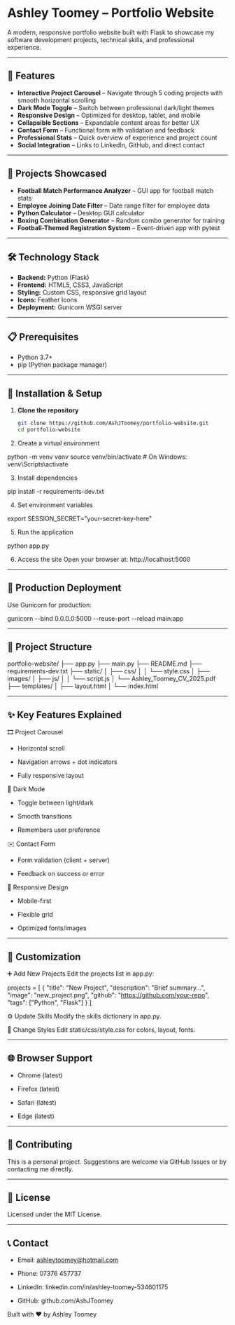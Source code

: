 # Ashley Toomey – Portfolio Website

A modern, responsive portfolio website built with Flask to showcase my software development projects, technical skills, and professional experience.

---

## 🌟 Features

- **Interactive Project Carousel** – Navigate through 5 coding projects with smooth horizontal scrolling  
- **Dark Mode Toggle** – Switch between professional dark/light themes  
- **Responsive Design** – Optimized for desktop, tablet, and mobile  
- **Collapsible Sections** – Expandable content areas for better UX  
- **Contact Form** – Functional form with validation and feedback  
- **Professional Stats** – Quick overview of experience and project count  
- **Social Integration** – Links to LinkedIn, GitHub, and direct contact  

---

## 🚀 Projects Showcased

- **Football Match Performance Analyzer** – GUI app for football match stats  
- **Employee Joining Date Filter** – Date range filter for employee data  
- **Python Calculator** – Desktop GUI calculator  
- **Boxing Combination Generator** – Random combo generator for training  
- **Football-Themed Registration System** – Event-driven app with pytest  

---

## 🛠️ Technology Stack

- **Backend:** Python (Flask)  
- **Frontend:** HTML5, CSS3, JavaScript  
- **Styling:** Custom CSS, responsive grid layout  
- **Icons:** Feather Icons  
- **Deployment:** Gunicorn WSGI server  

---

## 📋 Prerequisites

- Python 3.7+  
- pip (Python package manager)  

---

## 🔧 Installation & Setup

1. **Clone the repository**
   ```bash
   git clone https://github.com/AshJToomey/portfolio-website.git
   cd portfolio-website

2. Create a virtual environment

python -m venv venv
source venv/bin/activate     # On Windows: venv\Scripts\activate

3. Install dependencies

pip install -r requirements-dev.txt

4. Set environment variables

export SESSION_SECRET="your-secret-key-here"

5. Run the application

python app.py

6. Access the site
Open your browser at: http://localhost:5000

---

## 🚀 Production Deployment

Use Gunicorn for production:

gunicorn --bind 0.0.0.0:5000 --reuse-port --reload main:app

---

## 📁 Project Structure

portfolio-website/
├── app.py
├── main.py
├── README.md
├── requirements-dev.txt
├── static/
│   ├── css/
│   │   └── style.css
│   ├── images/
│   ├── js/
│   │   └── script.js
│   └── Ashley_Toomey_CV_2025.pdf
├── templates/
│   ├── layout.html
│   └── index.html

---

## ✨ Key Features Explained

🎞️ Project Carousel
- Horizontal scroll

- Navigation arrows + dot indicators

- Fully responsive layout

🌙 Dark Mode

- Toggle between light/dark

- Smooth transitions

- Remembers user preference

✉️ Contact Form

- Form validation (client + server)

- Feedback on success or error

📱 Responsive Design

- Mobile-first

- Flexible grid

- Optimized fonts/images

---

## 🎨 Customization

➕ Add New Projects
Edit the projects list in app.py:


projects = [
    {
        "title": "New Project",
        "description": "Brief summary...",
        "image": "new_project.png",
        "github": "https://github.com/your-repo",
        "tags": ["Python", "Flask"]
    }
]

⚙️ Update Skills
Modify the skills dictionary in app.py.

🎨 Change Styles
Edit static/css/style.css for colors, layout, fonts.

---

## 🌐 Browser Support
- Chrome (latest)

- Firefox (latest)

- Safari (latest)

- Edge (latest)

---

## 🤝 Contributing
This is a personal project. Suggestions are welcome via GitHub Issues or by contacting me directly.

---

## 📄 License
Licensed under the MIT License.

---

## 📞 Contact
- Email: ashleytoomey@hotmail.com

- Phone: 07376 457737

- LinkedIn: linkedin.com/in/ashley-toomey-534601175

- GitHub: github.com/AshJToomey

Built with ❤️ by Ashley Toomey
